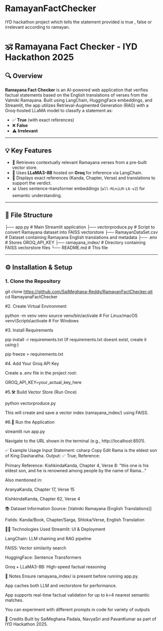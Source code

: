 # RamayanFactChecker
IYD hackathon project which tells the statement provided is true , false or irrelevant according to ramayan.
# 🕉️ Ramayana Fact Checker - IYD Hackathon 2025

## 🔍 Overview

**Ramayana Fact Checker** is an AI-powered web application that verifies factual statements based on the English translations of verses from the Valmiki Ramayana. Built using LangChain, HuggingFace embeddings, and Streamlit, the app utilizes Retrieval-Augmented Generation (RAG) with a Groq-hosted LLaMA model to classify a statement as:

- ✅ **True** (with exact references)
- ❌ **False**
- ⚠️ **Irrelevant**

---

## 💡 Key Features

- 🔎 Retrieves contextually relevant Ramayana verses from a pre-built vector store.
- 🤖 Uses **LLaMA3-8B** hosted on **Groq** for inference via LangChain.
- 📖 Displays exact references (Kanda, Chapter, Verse) and translations to support the verdict.
- 📊 Uses sentence-transformer embeddings (`all-MiniLM-L6-v2`) for semantic understanding.

---

## 📁 File Structure

├── app.py # Main Streamlit application
├── vectorproduce.py # Script to convert Ramayana dataset into FAISS vectorstore
├── RamayanDataSet.csv # Dataset containing Ramayana English translations and metadata
├── .env # Stores GROQ_API_KEY
├── ramayana_index/ # Directory containing FAISS vectorstore files
└── README.md # This file

---

## ⚙️ Installation & Setup

### 1. Clone the Repository

git clone https://github.com/SaiMeghana-Reddy/RamayanFactChecker.git
cd RamayanaFactChecker

#2. Create Virtual Environment

python -m venv venv
source venv/bin/activate  # For Linux/macOS
venv\Scripts\activate     # For Windows

#3. Install Requirements

pip install -r requirements.txt
(If requirements.txt doesnt exist, create it using:)

pip freeze > requirements.txt

#4. Add Your Groq API Key

Create a .env file in the project root:

GROQ_API_KEY=your_actual_key_here

#5.🛠️ Build Vector Store (Run Once)

python vectorproduce.py

This will create and save a vector index (ramayana_index/) using FAISS.

#6.🚀 Run the Application

streamlit run app.py

Navigate to the URL shown in the terminal (e.g., http://localhost:8501).

✅ Example Usage
Input Statement:
csharp
Copy
Edit
Rama is the eldest son of King Dasharatha.
Output:
✅ True, Reference:

Primary Reference:
KishkindaKanda, Chapter 4, Verse 8: "this one is his eldest son, and he is renowned among people by the name of Rama..."

Also mentioned in:

AranyaKanda, Chapter 17, Verse 15

KishkindaKanda, Chapter 62, Verse 4

📚 Dataset Information
Source: [Valmiki Ramayana (English Translations)]

Fields: Kanda/Book, Chapter/Sarga, Shloka/Verse, English Translation

👨‍💻 Technologies Used
Streamlit: UI & Deployment

LangChain: LLM chaining and RAG pipeline

FAISS: Vector similarity search

HuggingFace: Sentence Transformers

Groq + LLaMA3-8B: High-speed factual reasoning

📌 Notes
Ensure ramayana_index/ is present before running app.py.

App caches both LLM and vectorstore for performance.

App supports real-time factual validation for up to k=4 nearest semantic matches.

You can experiment with different prompts in code for variety of outputs

🤝 Credits
Built by SaiMeghana Padala, NavyaSri and PavanKumar as part of IYD Hackathon 2025.

